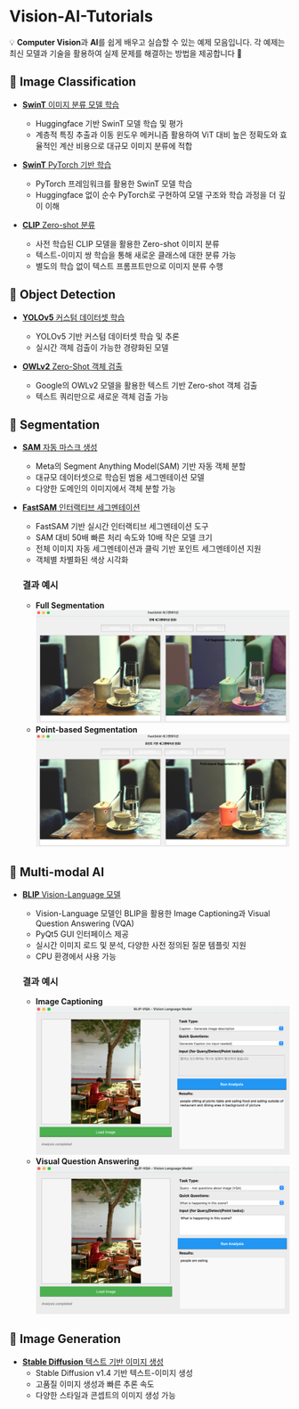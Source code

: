 # Vision-AI-Tutorials

💡 **Computer Vision**과 **AI**를 쉽게 배우고 실습할 수 있는 예제 모음입니다. 
각 예제는 최신 모델과 기술을 활용하여 실제 문제를 해결하는 방법을 제공합니다 🙌

## 📌 Image Classification
- [**SwinT** 이미지 분류 모델 학습](Image_Classification/SwinT_image_classification.ipynb)
  - Huggingface 기반 SwinT 모델 학습 및 평가
  - 계층적 특징 추출과 이동 윈도우 메커니즘 활용하여 ViT 대비 높은 정확도와 효율적인 계산 비용으로 대규모 이미지 분류에 적합

- [**SwinT** PyTorch 기반 학습](Image_Classification/SwinT_image_classification_with_pytorch.ipynb)
  - PyTorch 프레임워크를 활용한 SwinT 모델 학습
  - Huggingface 없이 순수 PyTorch로 구현하여 모델 구조와 학습 과정을 더 깊이 이해

- [**CLIP** Zero-shot 분류](Image_Classification/CLIP_Zero_shot_Classification.ipynb)
  - 사전 학습된 CLIP 모델을 활용한 Zero-shot 이미지 분류
  - 텍스트-이미지 쌍 학습을 통해 새로운 클래스에 대한 분류 가능
  - 별도의 학습 없이 텍스트 프롬프트만으로 이미지 분류 수행
  
## 📌 Object Detection
- [**YOLOv5** 커스텀 데이터셋 학습](Object_Detection/YOLOv5_training_custom_dataset.ipynb)
  - YOLOv5 기반 커스텀 데이터셋 학습 및 추론
  - 실시간 객체 검출이 가능한 경량화된 모델

- [**OWLv2** Zero-Shot 객체 검출](Object_Detection/OWLv2_Zero_Shot_Object_Detection.ipynb)
  - Google의 OWLv2 모델을 활용한 텍스트 기반 Zero-shot 객체 검출
  - 텍스트 쿼리만으로 새로운 객체 검출 가능

## 📌 Segmentation
- [**SAM** 자동 마스크 생성](Segmentation/SAM_Automatic.ipynb)
  - Meta의 Segment Anything Model(SAM) 기반 자동 객체 분할
  - 대규모 데이터셋으로 학습된 범용 세그멘테이션 모델
  - 다양한 도메인의 이미지에서 객체 분할 가능

- [**FastSAM** 인터랙티브 세그멘테이션](Segmentation/FastSAM_interactive_seg.py)
  - FastSAM 기반 실시간 인터랙티브 세그멘테이션 도구
  - SAM 대비 50배 빠른 처리 속도와 10배 작은 모델 크기
  - 전체 이미지 자동 세그멘테이션과 클릭 기반 포인트 세그멘테이션 지원
  - 객체별 차별화된 색상 시각화
  
  ### **결과 예시**
  - **Full Segmentation** ![Full Segmentation](sample_images/segmentation/full_segmentation.png)
  - **Point-based Segmentation** ![Point-based Segmentation](sample_images/segmentation/point-based_segmentation.png)

## 📌 Multi-modal AI
- [**BLIP** Vision-Language 모델](Vision_LLM/blip_interactive.py)
  - Vision-Language 모델인 BLIP을 활용한 Image Captioning과 Visual Question Answering (VQA)
  - PyQt5 GUI 인터페이스 제공
  - 실시간 이미지 로드 및 분석, 다양한 사전 정의된 질문 템플릿 지원
  - CPU 환경에서 사용 가능
  
  ### **결과 예시**
  - **Image Captioning** ![BLIP Caption](sample_images/multi-modal/blip_caption.png)
  - **Visual Question Answering** ![BLIP VQA](sample_images/multi-modal/blip_vqa.png)
  
## 📌 Image Generation
- [**Stable Diffusion** 텍스트 기반 이미지 생성](Image_Generation/Stable_Diffusion_v1_4_Text_to_Image_Generation.ipynb)
  - Stable Diffusion v1.4 기반 텍스트-이미지 생성
  - 고품질 이미지 생성과 빠른 추론 속도
  - 다양한 스타일과 콘셉트의 이미지 생성 가능